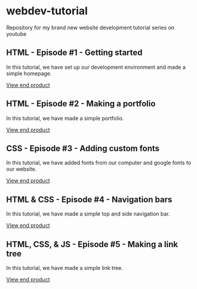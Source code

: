 # webdev-tutorial

Repository for my brand new website development tutorial series on youtube

## HTML - Episode #1 - Getting started

In this tutorial, we have set up our development environment and made a simple homepage.

[View end product](https://basiccorruption.github.io/webdev-tutorial/Episode1/index.html)

## HTML - Episode #2 - Making a portfolio

In this tutorial, we have made a simple portfolio.

[View end product](https://basiccorruption.github.io/webdev-tutorial/Episode2/index.html)

## CSS - Episode #3 - Adding custom fonts

In this tutorial, we have added fonts from our computer and google fonts to our website.

[View end product](https://basiccorruption.github.io/webdev-tutorial/Episode3/index.html)

## HTML & CSS - Episode #4 - Navigation bars

In this tutorial, we have made a simple top and side navigation bar.

[View end product](https://basiccorruption.github.io/webdev-tutorial/Episode4/index.html)

## HTML, CSS, & JS - Episode #5 - Making a link tree

In this tutorial, we have made a simple link tree.

[View end product](https://basiccorruption.github.io/webdev-tutorial/Episode5/index.html)


